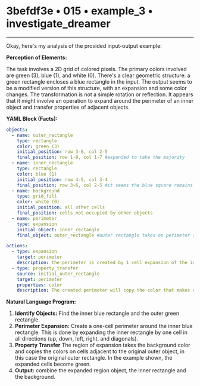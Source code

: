 # 3befdf3e • 015 • example_3 • investigate_dreamer

---
Okay, here's my analysis of the provided input-output example:

**Perception of Elements:**

The task involves a 2D grid of colored pixels. The primary colors involved are green (3), blue (1), and white (0). There's a clear geometric structure: a green rectangle encloses a blue rectangle in the input. The output seems to be a modified version of this structure, with an expansion and some color changes. The transformation is not a simple rotation or reflection. It appears that it might involve an operation to expand around the perimeter of an inner object and transfer properties of adjacent objects.

**YAML Block (Facts):**



```yaml
objects:
  - name: outer_rectangle
    type: rectangle
    color: green (3)
    initial_position: row 3-6, col 2-5
    final_position: row 1-8, col 1-7 #expanded to take the majority 
  - name: inner_rectangle
    type: rectangle
    color: blue (1)
    initial_position: row 4-5, col 3-4
    final_position: row 3-6, col 2-5 #it seems the blue square remains the central object
  - name: background
    type: grid_fill
    color: white (0)
    initial_position: all other cells
    final_position: cells not occupied by other objects
  - name: perimeter
    type: expansion
    initial_object: inner_rectangle
    final_object: outer_rectangle #outer rectangle takes on perimeter shape

actions:
  - type: expansion
    target: perimeter
    description: the perimeter is created by 1 cell expansion of the inner rectangle
  - type: property_transfer
    source: initial_outer_rectangle
    target: perimeter
    properties: color
    description: The created perimeter will copy the color that makes contact with the background
```



**Natural Language Program:**

1.  **Identify Objects:** Find the inner blue rectangle and the outer green rectangle.
2.  **Perimeter Expansion:** Create a one-cell perimeter around the inner blue rectangle. This is done by expanding the inner rectangle by one cell in all directions (up, down, left, right, and diagonals).
3.  **Property Transfer** The region of expansion takes the background color and copies the colors on cells adjacent to the original outer object, in this case the original outer rectangle. In the example shown, the expanded cells become green.
4.  **Output:** combine the expanded region object, the inner rectangle and the background.


